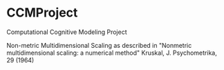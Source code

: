 # CCMProject
Computational Cognitive Modeling Project

Non-metric Multidimensional Scaling as described in "Nonmetric multidimensional scaling: a numerical method" Kruskal, J.
    Psychometrika, 29 (1964)
